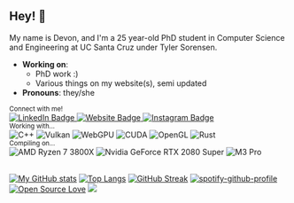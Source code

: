 ## Hey! 👋

My name is Devon, and I'm a 25 year-old PhD student in Computer Science and Engineering at UC Santa Cruz under Tyler Sorensen.

- **Working on**:
  - PhD work :)
  - Various things on my website(s), semi updated
- **Pronouns**: they/she

<div>
  <sub>Connect with me!</sub>
  <div>
    <a href="https://linkedin.com/in/devonmckee">
      <img alt="LinkedIn Badge" src="https://img.shields.io/badge/LinkedIn-0e76a8?style=flat-square&logo=linkedin&logoColor=white" />
    </a>
    <a href="https://devon.engineering">
      <img alt="Website Badge" src="https://img.shields.io/badge/Website-3b5998?style=flat-square&logo=google-chrome&logoColor=white" />
    </a>
    <a href="https://instagram.com/d.m.c.k.e.e/">
      <img alt="Instagram Badge" src="https://img.shields.io/badge/Instagram-e4405f?style=flat-square&logo=instagram&logoColor=white" />
    </a>
  </div>
</div>
<div>
  <sub>Working with...</sub>
  <div>
    <img alt="C++" src="https://img.shields.io/badge/-C++-00599C?style=flat-square&logo=c%2B%2B&logoColor=white" />
    <img alt="Vulkan" src="https://img.shields.io/badge/-Vulkan-AC162C?style=flat-square&logo=vulkan&logoColor=white" />
    <img alt="WebGPU" src="https://img.shields.io/badge/-WebGPU-005797?style=flat-square&logo=google-chrome&logoColor=white" />
    <img alt="CUDA" src="https://img.shields.io/badge/-CUDA-76B900?style=flat-square&logo=nvidia&logoColor=white" />
    <img alt="OpenGL" src="https://img.shields.io/badge/-OpenGL-5586A4?style=flat-square&logo=opengl&logoColor=white" />
    <img alt="Rust" src="https://img.shields.io/badge/-Rust-000000?style=flat-square&logo=rust&logoColor=white" />
  </div>
</div>
<div>
  <sub>Compiling on...</sub>
  <div>
    <img alt="AMD Ryzen 7 3800X" src="https://img.shields.io/badge/AMD-Ryzen_7_3800X-ED1C24?style=flat-square&logo=amd&logoColor=white" />
    <img alt="Nvidia GeForce RTX 2080 Super" src="https://img.shields.io/badge/NVIDIA-RTX%202080%20S-76B900?style=flat-square&logo=nvidia&logoColor=white" />
    <img alt="M3 Pro" src="https://img.shields.io/badge/Apple-M1%20Pro-000000?style=flat-square&logo=apple&logoColor=white" />
  </div>
</div>
<br />

[![My GitHub stats](https://github-readme-stats-git-masterrstaa-rickstaa.vercel.app/api?username=boingboomtschak&count_private=true&show_icons=true)](https://github.com/anuraghazra/github-readme-stats)
[![Top Langs](https://github-readme-stats-git-masterrstaa-rickstaa.vercel.app/api/top-langs/?username=boingboomtschak&layout=compact&langs_count=10&exclude_repo=boingboomtschak.github.io,resume,computer-graphics&hide=TypeScript,SCSS,CSS,HTML,Batchfile,Shell,Makefile,Lex)](https://github.com/anuraghazra/github-readme-stats)
[![GitHub Streak](http://github-readme-streak-stats.herokuapp.com?user=boingboomtschak)](https://git.io/streak-stats)
[![spotify-github-profile](https://spotify-github-profile.kittinanx.com/api/view?uid=dev142gold&cover_image=true&theme=novatorem)](https://github.com/kittinan/spotify-github-profile)
[![Open Source Love](https://badges.frapsoft.com/os/v3/open-source.png?v=103)](https://github.com/ellerbrock/open-source-badges/)
![](https://hit.yhype.me/github/profile?user_id=36770835)
